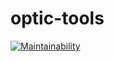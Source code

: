 # optic-tools
[![Maintainability](https://api.codeclimate.com/v1/badges/14b7765bda23d0635098/maintainability)](https://codeclimate.com/github/Sergey-frontend/optic-tools/maintainability)